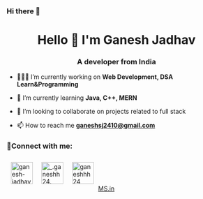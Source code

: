 ### Hi there 👋

<!--
**ganeshjadhav31/ganeshjadhav31** is a ✨ _special_ ✨ repository because its `README.md` (this file) appears on your GitHub profile.

Here are some ideas to get you started:

- 🔭 I’m currently working on ...
- 🌱 I’m currently learning ...
- 👯 I’m looking to collaborate on ...
- 🤔 I’m looking for help with ...
- 💬 Ask me about ...
- 📫 How to reach me: ...
- 😄 Pronouns: ...
- ⚡ Fun fact: ...
-->


<h1 align="center">Hello 👋 I'm Ganesh Jadhav</h1>
<h3 align="center">A developer from India</h3>

- 👨🏻‍💻 I’m currently working on **Web Development, DSA Learn&Programming**

- 🌱 I’m currently learning **Java, C++, MERN**

- 👯 I’m looking to collaborate on projects related to full stack

- 📫 How to reach me **ganeshsj2410@gmail.com**

<h3 align="left">📱Connect with me:</h3>
<p align="left">
  <a href="https://linkedin.com/in/ganesh-jadhav-951213225" target="_blank">
    <img align="left" style="margin: 10px" src="https://uxwing.com/wp-content/themes/uxwing/download/brands-and-social-media/linkedin-app-icon.png" alt="ganesh-jadhav-951213225" height="50" width="50" />  
  </a>&nbsp;
  <a href="https://www.instagram.com/_.ganeshh24._?igsh=MWszcnNzZDd0NnQyag==" target="_blank">
    <img align="left" style="margin: 10px" src="https://uxwing.com/wp-content/themes/uxwing/download/brands-and-social-media/ig-instagram-icon.png" alt="_.ganeshh24._" height="50" width="50" />
  </a>&nbsp;
  <a href="https://twitter.com/ganeshhh24" target="_blank">
    <img align="left" style="margin: 10px" src="https://uxwing.com/wp-content/themes/uxwing/download/brands-and-social-media/twitter-color-icon.png" alt="ganeshhh24" height="50" width="50" />
  </a>
</p>&nbsp;

<a href="https://marketingsolver.netlify.app/">MS.in</a>
